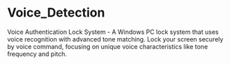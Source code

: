 # Voice_Detection
Voice Authentication Lock System - A Windows PC lock system that uses voice recognition with advanced tone matching. Lock your screen securely by voice command, focusing on unique voice characteristics like tone frequency and pitch.
